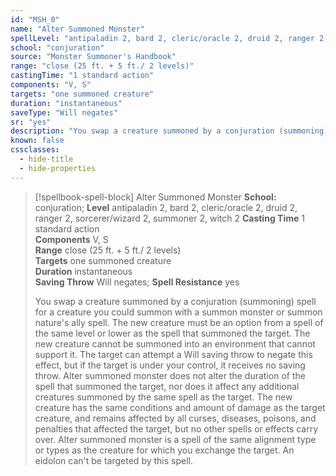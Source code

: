 ```yaml
---
id: "MSH_0"
name: "Alter Summoned Monster"
spellLevel: "antipaladin 2, bard 2, cleric/oracle 2, druid 2, ranger 2, sorcerer/wizard 2, summoner 2, witch 2"
school: "conjuration"
source: "Monster Summoner's Handbook"
range: "close (25 ft. + 5 ft./ 2 levels)"
castingTime: "1 standard action"
components: "V, S"
targets: "one summoned creature"
duration: "instantaneous"
saveType: "Will negates"
sr: "yes"
description: "You swap a creature summoned by a conjuration (summoning) spell for a creature you could summon with a summon monster or summon nature's ally spell. The new creature must be an option from a spell of the same level or lower as the spell that summoned the target. The new creature cannot be summoned into an environment that cannot support it. The target can attempt a Will saving throw to negate this effect, but if the target is under your control, it receives no saving throw. Alter summoned monster does not alter the duration of the spell that summoned the target, nor does it affect any additional creatures summoned by the same spell as the target. The new creature has the same conditions and amount of damage as the target creature, and remains affected by all curses, diseases, poisons, and penalties that affected the target, but no other spells or effects carry over. Alter summoned monster is a spell of the same alignment type or types as the creature for which you exchange the target. An eidolon can't be targeted by this spell."
known: false
cssclasses:
  - hide-title
  - hide-properties
---
```


> [!spellbook-spell-block] Alter Summoned Monster
> **School:** conjuration; **Level** antipaladin 2, bard 2, cleric/oracle 2, druid 2, ranger 2, sorcerer/wizard 2, summoner 2, witch 2
> **Casting Time** 1 standard action  
> **Components** V, S  
> **Range** close (25 ft. + 5 ft./ 2 levels)  
> **Targets** one summoned creature  
> **Duration** instantaneous  
> **Saving Throw** Will negates; **Spell Resistance** yes
> 
> You swap a creature summoned by a conjuration (summoning) spell for a creature you could summon with a summon monster or summon nature's ally spell. The new creature must be an option from a spell of the same level or lower as the spell that summoned the target. The new creature cannot be summoned into an environment that cannot support it. The target can attempt a Will saving throw to negate this effect, but if the target is under your control, it receives no saving throw. Alter summoned monster does not alter the duration of the spell that summoned the target, nor does it affect any additional creatures summoned by the same spell as the target. The new creature has the same conditions and amount of damage as the target creature, and remains affected by all curses, diseases, poisons, and penalties that affected the target, but no other spells or effects carry over. Alter summoned monster is a spell of the same alignment type or types as the creature for which you exchange the target. An eidolon can't be targeted by this spell.